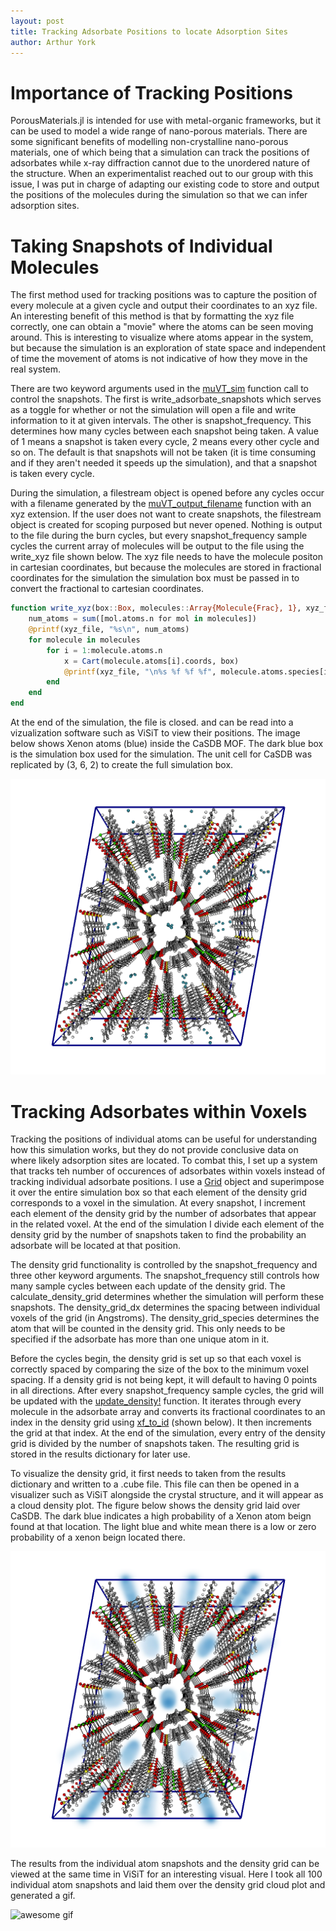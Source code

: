 ```yaml
---
layout: post
title: Tracking Adsorbate Positions to locate Adsorption Sites
author: Arthur York
---
```


# Importance of Tracking Positions

PorousMaterials.jl is intended for use with metal-organic frameworks, but it can be used to model a wide range of nano-porous materials. There are some significant benefits of modelling non-crystalline nano-porous materials, one of which being that a simulation can track the positions of adsorbates while x-ray diffraction cannot due to the unordered nature of the structure. When an experimentalist reached out to our group with this issue, I was put in charge of adapting our existing code to store and output the positions of the molecules during the simulation so that we can infer adsorption sites. 

# Taking Snapshots of Individual Molecules

The first method used for tracking positions was to capture the position of every molecule at a given cycle and output their coordinates to an xyz file. An interesting benefit of this method is that by formatting the xyz file correctly, one can obtain a "movie" where the atoms can be seen moving around. This is interesting to visualize where atoms appear in the system, but because the simulation is an exploration of state space and independent of time the movement of atoms is not indicative of how they move in the real system.

There are two keyword arguments used in the [muVT\_sim](https://simonensemble.github.io/PorousMaterials.jl/stable/manual/mof_simulations/#PorousMaterials.gcmc_simulation) function call to control the snapshots. The first is write\_adsorbate\_snapshots which serves as a toggle for whether or not the simulation will open a file and write information to it at given intervals. The other is snapshot\_frequency. This determines how many cycles between each snapshot being taken. A value of 1 means a snapshot is taken every cycle, 2 means every other cycle and so on. The default is that snapshots will not be taken (it is time consuming and if they aren't needed it speeds up the simulation), and that a snapshot is taken every cycle.

During the simulation, a filestream object is opened before any cycles occur with a filename generated by the [muVT\_output\_filename](https://simonensemble.github.io/PorousMaterials.jl/stable/manual/mof_simulations/#PorousMaterials.gcmc_result_savename) function with an xyz extension. If the user does not want to create snapshots, the filestream object is created for scoping purposed but never opened. Nothing is output to the file during the burn cycles, but every snapshot\_frequency sample cycles the current array of molecules will be output to the file using the write\_xyz file shown below. The xyz file needs to have the molecule positon in cartesian coordinates, but because the molecules are stored in fractional coordinates for the simulation the simulation box must be passed in to convert the fractional to cartesian coordinates.  

```julia
function write_xyz(box::Box, molecules::Array{Molecule{Frac}, 1}, xyz_file::IOStream)
    num_atoms = sum([mol.atoms.n for mol in molecules])
    @printf(xyz_file, "%s\n", num_atoms)
    for molecule in molecules
        for i = 1:molecule.atoms.n
            x = Cart(molecule.atoms[i].coords, box)
            @printf(xyz_file, "\n%s %f %f %f", molecule.atoms.species[i], x.x...)
        end
    end
end
```

At the end of the simulation, the file is closed. and can be read into a vizualization software such as ViSiT to view their positions. The image below shows Xenon atoms (blue) inside the CaSDB MOF. The dark blue box is the simulation box used for the simulation. The unit cell for CaSDB was replicated by (3, 6, 2) to create the full simulation box.

![single snapshot](../assets/img/xe_in_casdb_snapshot.png)

# Tracking Adsorbates within Voxels

Tracking the positions of individual atoms can be useful for understanding how this simulation works, but they do not provide conclusive data on where likely adsorption sites are located. To combat this, I set up a system that tracks teh number of occurences of adsorbates within voxels instead of tracking individual adsorbate positions. I use a [Grid](https://simonensemble.github.io/PorousMaterials.jl/stable/manual/boxes_crystals_grids/#PorousMaterials.Grid) object and superimpose it over the entire simulation box so that each element of the density grid corresponds to a voxel in the simulation. At every snapshot, I increment each element of the density grid by the number of adsorbates that appear in the related voxel. At the end of the simulation I divide each element of the density grid by the number of snapshots taken to find the probability an adsorbate will be located at that position. 

The density grid functionality is controlled by the snapshot\_frequency and three other keyword arguments. The snapshot\_frequency still controls how many sample cycles between each update of the density grid. The calculate\_density\_grid determines whether the simulation will perform these snapshots. The density\_grid\_dx determines the spacing between individual voxels of the grid (in Angstroms). The density\_grid\_species determines the atom that will be counted in the density grid. This only needs to be specified if the adsorbate has more than one unique atom in it. 

Before the cycles begin, the density grid is set up so that each voxel is correctly spaced by comparing the size of the box to the minimum voxel spacing. If a density grid is not being kept, it will default to having 0 points in all directions. After every snapshot\_frequency sample cycles, the grid will be updated with the [update\_density!](https://simonensemble.github.io/PorousMaterials.jl/stable/manual/boxes_crystals_grids/#PorousMaterials.update_density!) function. It iterates through every molecule in the adsorbate array and converts its fractional coordinates to an index in the density grid using [xf\_to\_id](https://simonensemble.github.io/PorousMaterials.jl/stable/manual/boxes_crystals_grids/#PorousMaterials.xf_to_id) (shown below). It then increments the grid at that index. At the end of the simulation, every entry of the density grid is divided by the number of snapshots taken. The resulting grid is stored in the results dictionary for later use. 

To visualize the density grid, it first needs to taken from the results dictionary and written to a .cube file. This file can then be opened in a visualizer such as ViSiT alongside the crystal structure, and it will appear as a cloud density plot. The figure below shows the density grid laid over CaSDB. The dark blue indicates a high probability of a Xenon atom beign found at that location. The light blue and white mean there is a low or zero probability of a xenon beign located there. 

![density grid](../assets/img/xe_in_casdb_density_grid.png)

The results from the individual atom snapshots and the density grid can be viewed at the same time in ViSiT for an interesting visual. Here I took all 100 individual atom snapshots and laid them over the density grid cloud plot and generated a gif. 

![awesome gif](../assets/img/simulation_movie_100frames.gif)
